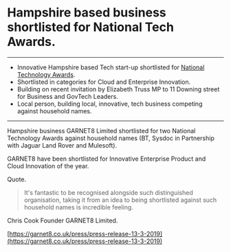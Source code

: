 # Hampshire based business shortlisted for National Tech Awards.

---

- Innovative Hampshire based Tech start-up shortlisted for [National Technology Awards](http://nationaltechnologyawards.co.uk/shortlist19.php).
- Shortlisted in categories for Cloud and Enterprise Innovation.
- Building on recent invitation by Elizabeth Truss MP to 11 Downing street for Business and GovTech Leaders.
- Local person, building local, innovative, tech business competing against household names.

---

Hampshire business GARNET8 Limited shortlisted for two National Technology Awards against household names (BT, Sysdoc in Partnership with Jaguar Land Rover and Mulesoft).

GARNET8 have been shortlisted for Innovative Enterprise Product and Cloud Innovation of the year.

Quote.

> It's fantastic to be recognised alongside such distinguished organisation, taking it from an idea to being shortlisted against such household names is incredible feeling.

Chris Cook Founder GARNET8 Limited.

[https://garnet8.co.uk/press/press-release-13-3-2019](https://garnet8.co.uk/press/press-release-13-3-2019)
